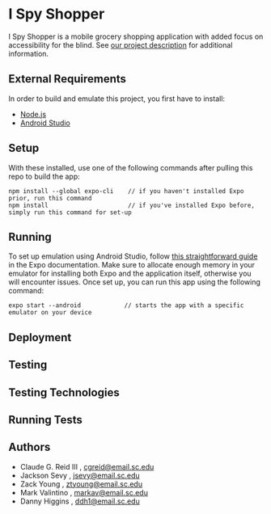 # I Spy Shopper

I Spy Shopper is a mobile grocery shopping application with added focus on accessibility for the blind. See [our project description](https://github.com/SCCapstone/I_Spy_A-Eye/wiki/Project-Description) for additional information.

## External Requirements
In order to build and emulate this project, you first have to install:
- [Node.js](https://nodejs.org/en/)
- [Android Studio](https://developer.android.com/studio)
 
## Setup
With these installed, use one of the following commands after pulling this repo to build the app:
```
npm install --global expo-cli    // if you haven't installed Expo prior, run this command
npm install                      // if you've installed Expo before, simply run this command for set-up
```
## Running
To set up emulation using Android Studio, follow [this straightforward guide](https://docs.expo.dev/workflow/android-studio-emulator/) in the Expo documentation. Make sure to allocate enough memory in your emulator for installing both Expo and the application itself, otherwise you will encounter issues. Once set up, you can run this app using the following command:
```
expo start --android            // starts the app with a specific emulator on your device
```
## Deployment

## Testing

## Testing Technologies

## Running Tests

## Authors
- Claude G. Reid III , cgreid@email.sc.edu
- Jackson Sevy       , jsevy@email.sc.edu
- Zack Young         , ztyoung@email.sc.edu
- Mark Valintino     , markav@email.sc.edu
- Danny Higgins      , ddh1@email.sc.edu

